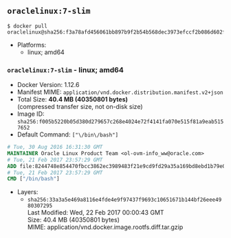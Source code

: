 ## `oraclelinux:7-slim`

```console
$ docker pull oraclelinux@sha256:f3a78afd456061bb897b9f2b54b568dec3973efccf2b086d602fabb94069fb6d
```

-	Platforms:
	-	linux; amd64

### `oraclelinux:7-slim` - linux; amd64

-	Docker Version: 1.12.6
-	Manifest MIME: `application/vnd.docker.distribution.manifest.v2+json`
-	Total Size: **40.4 MB (40350801 bytes)**  
	(compressed transfer size, not on-disk size)
-	Image ID: `sha256:f005b5220b05d380d279657c268e4024e72f4141fa070e515f81a9eab5157652`
-	Default Command: `["\/bin\/bash"]`

```dockerfile
# Tue, 30 Aug 2016 16:31:30 GMT
MAINTAINER Oracle Linux Product Team <ol-ovm-info_ww@oracle.com>
# Tue, 21 Feb 2017 23:57:29 GMT
ADD file:8244748e854470fbcc3862ec3989483f21e9cd9fd29a35a169bd8ebd1b79e044 in / 
# Tue, 21 Feb 2017 23:57:29 GMT
CMD ["/bin/bash"]
```

-	Layers:
	-	`sha256:33a3a5e469a8116e4fde4e9f97437f9693c10651671b144bf26eee4980307295`  
		Last Modified: Wed, 22 Feb 2017 00:00:43 GMT  
		Size: 40.4 MB (40350801 bytes)  
		MIME: application/vnd.docker.image.rootfs.diff.tar.gzip
